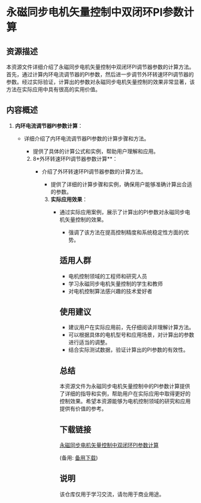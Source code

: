 # 永磁同步电机矢量控制中双闭环PI参数计算

## 资源描述

本资源文件详细介绍了永磁同步电机矢量控制中双闭环PI调节器参数的计算方法。首先，通过计算内环电流调节器的PI参数，然后进一步调节外环转速环PI调节器的参数。经过实际验证，计算出的参数对永磁同步电机矢量控制的效果非常显著，该方法在实际应用中具有很高的实用价值。

## 内容概述

1. **内环电流调节器PI参数计算**：
   - 详细介绍了内环电流调节器PI参数的计算步骤和方法。
      - 提供了具体的计算公式和实例，帮助用户理解和应用。

      2. 8*外环转速环PI调节器参数计算**：
         - 介绍了外环转速环PI调节器参数的计算方法。
            - 提供了详细的计算步骤和实例，确保用户能够准确计算出合适的参数。

            3. **实际应用效果**：
               - 通过实际应用案例，展示了计算出的PI参数对永磁同步电机矢量控制的效果。
                  - 强调了该方法在提高控制精度和系统稳定性方面的优势。

                  ## 适用人群

                  - 电机控制领域的工程师和研究人员
                  - 学习永磁同步电机矢量控制的学生和教师
                  - 对电机控制算法感兴趣的技术爱好者

                  ## 使用建议

                  - 建议用户在实际应用前，先仔细阅读并理解计算方法。
                  - 可以根据具体的电机型号和应用场景，对计算出的参数进行适当的调整。
                  - 结合实际测试数据，验证计算出的PI参数的有效性。

                  ## 总结

                  本资源文件为永磁同步电机矢量控制中的PI参数计算提供了详细的指导和实例，帮助用户在实际应用中取得更好的控制效果。希望本资源能够为电机控制领域的研究和应用提供有价值的参考。

                  ## 下载链接
                  [永磁同步电机矢量控制中双闭环PI参数计算](https://pan.quark.cn/s/23bb1bb62c50) 

                  (备用: [备用下载](https://pan.baidu.com/s/1BpQsWXOGuz0znsbypmE1-w?pwd=1234))

                  ## 说明

                  该仓库仅用于学习交流，请勿用于商业用途。
